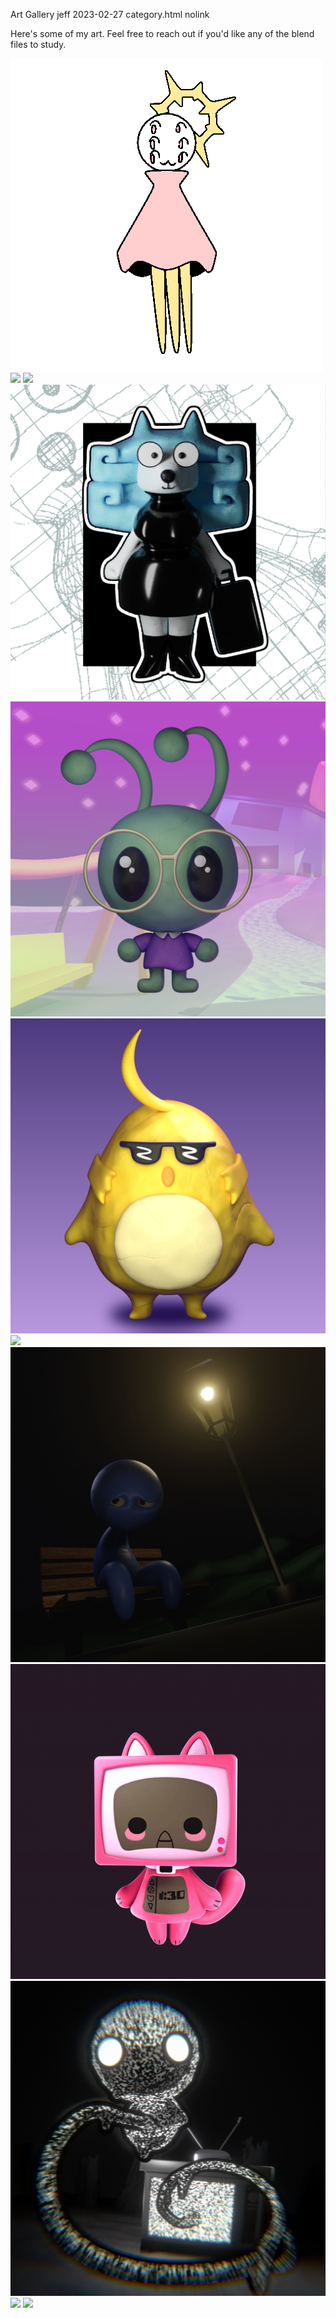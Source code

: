 Art Gallery
jeff
2023-02-27
category.html
nolink

Here's some of my art. Feel free to reach out if you'd like any of the blend files to study.   
<div class="flex-container">
	<img src="../../img/art/6eye.gif">
	<img src="../../img/art/raincoat_demon.gif">
	<img src="../../img/art/rabbit_snake.gif">
	<img src="../../img/art/valbud.png">
	<img src="../../img/art/xetis.png">
	<img src="../../img/art/chopp.png">
	<img src="../../img/art/ghost.png">
	<img src="../../img/art/bench.png">
	<img src="../../img/art/cat.gif">
	<img src="../../img/art/dogma.png">
	<img src="../../img/art/quote.gif">
	<img src="../../img/art/vom.gif">
</div>
